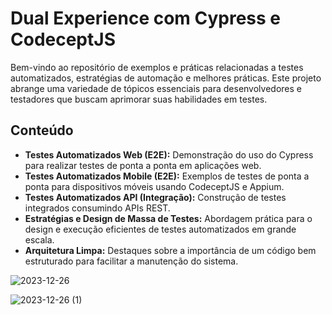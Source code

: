 # Dual Experience com Cypress e CodeceptJS

Bem-vindo ao repositório de exemplos e práticas relacionadas a testes automatizados, estratégias de automação e melhores práticas. Este projeto abrange uma variedade de tópicos essenciais para desenvolvedores e testadores que buscam aprimorar suas habilidades em testes.

## Conteúdo

- **Testes Automatizados Web (E2E):** Demonstração do uso do Cypress para realizar testes de ponta a ponta em aplicações web.
- **Testes Automatizados Mobile (E2E):** Exemplos de testes de ponta a ponta para dispositivos móveis usando CodeceptJS e Appium.
- **Testes Automatizados API (Integração):** Construção de testes integrados consumindo APIs REST.
- **Estratégias e Design de Massa de Testes:** Abordagem prática para o design e execução eficientes de testes automatizados em grande escala.
- **Arquitetura Limpa:** Destaques sobre a importância de um código bem estruturado para facilitar a manutenção do sistema.

![2023-12-26](https://github.com/Silene-Almeida-2/healthxp-dual2/assets/138931859/52e054c1-5d55-4206-a768-456f4be9433e)

![2023-12-26 (1)](https://github.com/Silene-Almeida-2/healthxp-dual2/assets/138931859/84120739-18b1-4fd6-90ba-859015015036)
